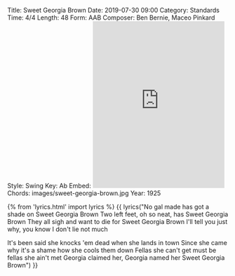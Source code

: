 Title: Sweet Georgia Brown
Date: 2019-07-30 09:00
Category: Standards
Time: 4/4
Length: 48
Form: AAB
Composer: Ben Bernie, Maceo Pinkard
Style: Swing
Key: Ab
Embed: <iframe src="https://open.spotify.com/embed/user/thatdavidmiller/playlist/7bsPVndA9Bp4YqvyxLB2xK" width="300" height="380" frameborder="0" allowtransparency="true" allow="encrypted-media"></iframe>
Chords: images/sweet-georgia-brown.jpg
Year: 1925

{% from 'lyrics.html' import lyrics %}
{{ lyrics("No gal made has got a shade on Sweet Georgia Brown
Two left feet, oh so neat, has Sweet Georgia Brown
They all sigh and want to die for Sweet Georgia Brown
I'll tell you just why, you know I don't lie not much

It's been said she knocks 'em dead when she lands in town
Since she came why it's a shame how she cools them down
Fellas she can't get must be fellas she ain't met
Georgia claimed her, Georgia named her Sweet Georgia Brown") }}
